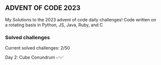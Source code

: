 ## ADVENT OF CODE 2023

My Solutions to the 2023 advent of code daily challenges! Code written on a rotating basis in Python, JS, Java, Ruby, and C


### Solved challenges

Current solved challenges: 2/50

Day 2: Cube Conundrum ✅✅

